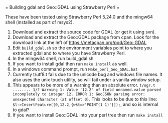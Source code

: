 = Building gdal and Geo::GDAL using Strawberry Perl =

These have been tested using Strawberry Perl 5.24.0 and the mingw64 shell (installed as part of msys2).

1.  Download and extract the source code for GDAL (or get it using svn).
1.  Download and extract the Geo::GDAL package from cpan.  Look for the download link at the left of https://metacpan.org/pod/Geo::GDAL
1.  Edit ```build_gdal.sh``` so the environment variables point to where you extracted gdal and to where you have Strawberry Perl.
1.  In the mingw64 shell, run build_gdal.sh
  1.  If you want to install gdal then run ```make install``` as well.
1.  In a windows command prompt, run ```Make_perl_Geo_GDAL.bat```
  1.  Currently t/utf8.t fails due to the unicode bug and windows file names.  It also uses the unix touch utility, so will fail under a vanilla window setup.
  1.  This appears to be more of a warning than an absolute error.  ```t/ogr.t ........ 1/? Warning 1: Value '12.2' of field unnamed.value parsed incompletely to integer 12.
ERROR 1: GeoJSON parsing error: unexpected character (at offset 0)```.  This looks to be due to this line: ```$l->InsertFeature([0,12.2,{wkt=>'POINT(1 1)'}]);```, and so is internal to gdal?
1.  If you want to install Geo::GDAL into your perl tree then run ```make install```
